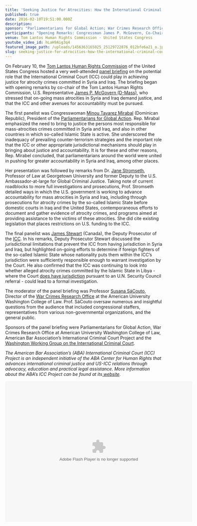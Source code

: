 ```yaml
---
title: 'Seeking Justice for Atrocities: How the International Criminal Court Could Advance Accountability in Iraq and Syria'
published: true
date: 2016-02-10T19:51:00.000Z
description:
sponsor: "Parliamentarians for Global Action; War Crimes Research Office, American University Washington College of Law; American Bar Association's International Criminal Court Project; Washington Working Group on the International Criminal Court"
participants: "Opening Remarks: Congressman James P. McGovern, Co-Chair, Tom Lantos Human Rights Commission \n\nPanelists: Minou Tavarez Mirabal, Congresswoman from the Dominican Republic and President, Parliamentarians for Global Action; Jane Stromseth, Former Deputy to the Ambassador-at-Large for Global Criminal Justice, U.S. Department of State, and Professor, Georgetown University School of Law; James Stewart, Deputy Prosecutor, International Criminal Court \n\nModerator: Professor Susana SáCouto, Director, War Crimes Research Office, American University Washington College of Law"
venue: Tom Lantos Human Rights Commission - United States Congress
youtube_video_id: hLaH9Aig3q4
featured_image_path: /uploads/1456363165025_25129722876_012bfe6a21_o.jpg
slug: seeking-justice-for-atrocities-how-the-international-criminal-court-could-advance-accountability-in-iraq-and-syria
---
```



On February 10, the [Tom Lantos Human Rights Commission](https://humanrightscommission.house.gov/) of the United States Congress hosted a very well-attended [panel briefing](https://humanrightscommission.house.gov/events/hearings/seeking-justice-atrocities-how-international-criminal-court-could-advance) on the potential role that the International Criminal Court (ICC) could play in achieving justice for atrocity crimes committed in Syria and Iraq. The briefing began with opening remarks by co-chair of the Tom Lantos Human Rights Commission, U.S. Representative [James P. McGovern (D-Mass)](http://mcgovern.house.gov/), who stressed that on-going mass atrocities in Syria and Iraq demand justice, and that the ICC and other avenues for accountability must be pursued.

The first panelist was Congresswoman [Minou Tavarez Mirabal](http://www.pgaction.org/about/whos-who.html) (Dominican Republic), President of the [Parliamentarians for Global Action](http://www.pgaction.org/). Rep. Mirabal emphasized the need to bring to justice the persons most responsible for mass-atrocities crimes committed in Syria and Iraq, and also in other countries in which so-called Islamic State is active. She underscored the inadequacy of prevailing counter-terrorism strategies and the important role that the ICC or other appropriate jurisdictional mechanisms should play in bringing about justice and accountability. It is for these and other reasons, Rep. Mirabel concluded, that parliamentarians around the world were united in pushing for greater accountability in Syria and Iraq, among other places.

Her presentation was followed by remarks from Dr. [Jane Stromseth](https://www.law.georgetown.edu/faculty/stromseth-jane-e.cfm), Professor of Law at Georgetown University and former Deputy to the U.S. Ambassador-at-large for Global Criminal Justice. Taking note of current roadblocks to more full investigations and prosecutions, Prof. Stromseth detailed ways in which the U.S. government is working to advance accountability for mass atrocities in Syria and Iraq, including through prosecutions for atrocity crimes by the so-called Islamic State before domestic courts in Iraq and the United States, contemporaneous efforts to document and gather evidence of atrocity crimes, and programs aimed at providing assistance to the victims of these atrocities. She did cite existing legislation that places restrictions on U.S. funding to the ICC.

The final panelist was [James Stewart](https://www.icc-cpi.int/en_menus/icc/structure%20of%20the%20court/office%20of%20the%20prosecutor/Pages/DeputyProsecutor.aspx) (Canada), the Deputy Prosecutor of the [ICC](https://www.icc-cpi.int/EN_Menus/icc/Pages/default.aspx). In his remarks, Deputy Prosecutor Stewart discussed the jurisdictional limitations that prevent the ICC from having jurisdiction in Syria and Iraq, but highlighted on-going efforts to determine if foreign fighters of the so-called Islamic State whose nationality puts them within the ICC’s jurisdiction were sufficiently responsible enough to warrant investigation by the Court. He also confirmed that the ICC was continuing to look into whether alleged atrocity crimes committed by the Islamic State in Libya - where the Court [does have jurisdiction](http://www.aba-icc.org/country/libya/) pursuant to an U.N. Security Council referral - could lead to a formal investigation.

The moderator of the panel briefing was Professor [Susana S&aacute;Couto](https://www.wcl.american.edu/faculty/sacouto/), Director of the [War Crimes Research Office](https://www.wcl.american.edu/warcrimes/) at the American University Washington College of Law. Prof. S&aacute;Couto oversaw numerous and insightful questions from the audience that included congressional staffers, representatives from various non-governmental organizations, and the general public.

Sponsors of the panel briefing were Parliamentarians for Global Action, War Crimes Research Office at American University Washington College of Law, American Bar Association’s International Criminal Court Project and the [Washington Working Group on the International Criminal Court](http://washingtonicc.org/).

*The American Bar Association’s (ABA) International Criminal Court (ICC) Project is an independent initiative of the ABA Center for Human Rights that advances international criminal justice and US-ICC relations through advocacy, education and practical legal assistance. More information about the ABA’s ICC Project can be found at its*[*&nbsp;website*](https://www.aba-icc.org/)*.*

<object height="450" width="600"><param name="flashvars" value="offsite=true&amp;lang=en-us&amp;page_show_url=%2Fphotos%2F100958218%40N06%2Fsets%2F72157664716080602%2Fshow%2F&amp;page_show_back_url=%2Fphotos%2F100958218%40N06%2Fsets%2F72157664716080602%2F&amp;set_id=72157664716080602&amp;jump_to=" /><param name="movie" value="https://www.flickr.com/apps/slideshow/show.swf?v=261948265" /><param name="allowFullScreen" value="true" /><embed type="application/x-shockwave-flash" height="450" width="600" allowfullscreen="true" flashvars="offsite=true&amp;lang=en-us&amp;page_show_url=%2Fphotos%2F100958218%40N06%2Fsets%2F72157664716080602%2Fshow%2F&amp;page_show_back_url=%2Fphotos%2F100958218%40N06%2Fsets%2F72157664716080602%2F&amp;set_id=72157664716080602&amp;jump_to=" src="https://www.flickr.com/apps/slideshow/show.swf?v=261948265" /></object>